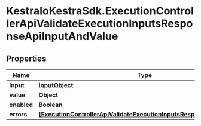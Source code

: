 # KestraIoKestraSdk.ExecutionControllerApiValidateExecutionInputsResponseApiInputAndValue

## Properties

Name | Type | Description | Notes
------------ | ------------- | ------------- | -------------
**input** | [**InputObject**](InputObject.md) |  | [optional] 
**value** | **Object** |  | [optional] 
**enabled** | **Boolean** |  | [optional] 
**errors** | [**[ExecutionControllerApiValidateExecutionInputsResponseApiInputError]**](ExecutionControllerApiValidateExecutionInputsResponseApiInputError.md) |  | [optional] 


